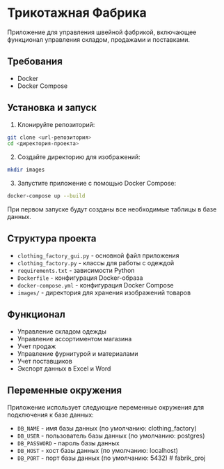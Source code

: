 # Трикотажная Фабрика

Приложение для управления швейной фабрикой, включающее функционал управления складом, продажами и поставками.

## Требования

- Docker
- Docker Compose

## Установка и запуск

1. Клонируйте репозиторий:
```bash
git clone <url-репозитория>
cd <директория-проекта>
```

2. Создайте директорию для изображений:
```bash
mkdir images
```

3. Запустите приложение с помощью Docker Compose:
```bash
docker-compose up --build
```

При первом запуске будут созданы все необходимые таблицы в базе данных.

## Структура проекта

- `clothing_factory_gui.py` - основной файл приложения
- `clothing_factory.py` - классы для работы с одеждой
- `requirements.txt` - зависимости Python
- `Dockerfile` - конфигурация Docker-образа
- `docker-compose.yml` - конфигурация Docker Compose
- `images/` - директория для хранения изображений товаров

## Функционал

- Управление складом одежды
- Управление ассортиментом магазина
- Учет продаж
- Управление фурнитурой и материалами
- Учет поставщиков
- Экспорт данных в Excel и Word

## Переменные окружения

Приложение использует следующие переменные окружения для подключения к базе данных:

- `DB_NAME` - имя базы данных (по умолчанию: clothing_factory)
- `DB_USER` - пользователь базы данных (по умолчанию: postgres)
- `DB_PASSWORD` - пароль базы данных
- `DB_HOST` - хост базы данных (по умолчанию: localhost)
- `DB_PORT` - порт базы данных (по умолчанию: 5432)
#   f a b r i k _ p r o j 
 
 
